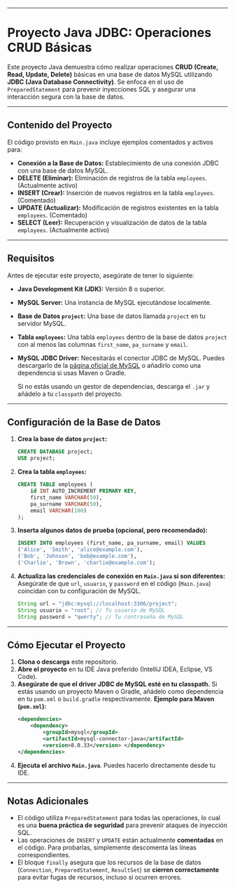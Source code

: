 -----

# Proyecto Java JDBC: Operaciones CRUD Básicas

Este proyecto Java demuestra cómo realizar operaciones **CRUD (Create, Read, Update, Delete)** básicas en una base de datos MySQL utilizando **JDBC (Java Database Connectivity)**. Se enfoca en el uso de `PreparedStatement` para prevenir inyecciones SQL y asegurar una interacción segura con la base de datos.

-----

## Contenido del Proyecto

El código provisto en `Main.java` incluye ejemplos comentados y activos para:

  * **Conexión a la Base de Datos:** Establecimiento de una conexión JDBC con una base de datos MySQL.
  * **DELETE (Eliminar):** Eliminación de registros de la tabla `employees`. (Actualmente activo)
  * **INSERT (Crear):** Inserción de nuevos registros en la tabla `employees`. (Comentado)
  * **UPDATE (Actualizar):** Modificación de registros existentes en la tabla `employees`. (Comentado)
  * **SELECT (Leer):** Recuperación y visualización de datos de la tabla `employees`. (Actualmente activo)

-----

## Requisitos

Antes de ejecutar este proyecto, asegúrate de tener lo siguiente:

  * **Java Development Kit (JDK):** Versión 8 o superior.

  * **MySQL Server:** Una instancia de MySQL ejecutándose localmente.

  * **Base de Datos `project`:** Una base de datos llamada `project` en tu servidor MySQL.

  * **Tabla `employees`:** Una tabla `employees` dentro de la base de datos `project` con al menos las columnas `first_name`, `pa_surname` y `email`.

  * **MySQL JDBC Driver:** Necesitarás el conector JDBC de MySQL. Puedes descargarlo de la [página oficial de MySQL](https://dev.mysql.com/downloads/connector/j/) o añadirlo como una dependencia si usas Maven o Gradle.

    Si no estás usando un gestor de dependencias, descarga el `.jar` y añádelo a tu `classpath` del proyecto.

-----

## Configuración de la Base de Datos

1.  **Crea la base de datos `project`:**
    ```sql
    CREATE DATABASE project;
    USE project;
    ```
2.  **Crea la tabla `employees`:**
    ```sql
    CREATE TABLE employees (
        id INT AUTO_INCREMENT PRIMARY KEY,
        first_name VARCHAR(50),
        pa_surname VARCHAR(50),
        email VARCHAR(100)
    );
    ```
3.  **Inserta algunos datos de prueba (opcional, pero recomendado):**
    ```sql
    INSERT INTO employees (first_name, pa_surname, email) VALUES
    ('Alice', 'Smith', 'alice@example.com'),
    ('Bob', 'Johnson', 'bob@example.com'),
    ('Charlie', 'Brown', 'charlie@example.com');
    ```
4.  **Actualiza las credenciales de conexión en `Main.java` si son diferentes:**
    Asegúrate de que `url`, `usuario`, y `password` en el código (`Main.java`) coincidan con tu configuración de MySQL.
    ```java
    String url = "jdbc:mysql://localhost:3306/project";
    String usuario = "root"; // Tu usuario de MySQL
    String password = "qwerty"; // Tu contraseña de MySQL
    ```

-----

## Cómo Ejecutar el Proyecto

1.  **Clona o descarga** este repositorio.
2.  **Abre el proyecto** en tu IDE Java preferido (IntelliJ IDEA, Eclipse, VS Code).
3.  **Asegúrate de que el driver JDBC de MySQL esté en tu classpath.** Si estás usando un proyecto Maven o Gradle, añádelo como dependencia en tu `pom.xml` o `build.gradle` respectivamente.
    **Ejemplo para Maven (`pom.xml`):**
    ```xml
    <dependencies>
        <dependency>
            <groupId>mysql</groupId>
            <artifactId>mysql-connector-java</artifactId>
            <version>8.0.33</version> </dependency>
    </dependencies>
    ```
4.  **Ejecuta el archivo `Main.java`**. Puedes hacerlo directamente desde tu IDE.

-----

## Notas Adicionales

  * El código utiliza `PreparedStatement` para todas las operaciones, lo cual es una **buena práctica de seguridad** para prevenir ataques de inyección SQL.
  * Las operaciones de `INSERT` y `UPDATE` están actualmente **comentadas** en el código. Para probarlas, simplemente descomenta las líneas correspondientes.
  * El bloque `finally` asegura que los recursos de la base de datos (`Connection`, `PreparedStatement`, `ResultSet`) se **cierren correctamente** para evitar fugas de recursos, incluso si ocurren errores.
